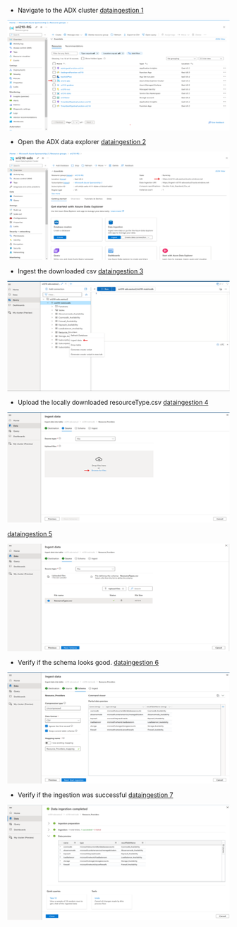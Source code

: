- Navigate to the ADX cluster [dataingestion 1](Images/dataingestion-1.png)

 ![dataingestion 1](Images/dataingestion-1.png)

 - Open the ADX data explorer [dataingestion 2](Images/dataingestion-2.png)

![dataingestion 2](Images/dataingestion-2.png)
 - Ingest the downloaded csv [dataingestion 3](Images/dataingestion-3.png)

![dataingestion 3](Images/dataingestion-3.png)
 - Upload the locally downloaded resourceType.csv [dataingestion 4](Images/dataingestion-4.png)

![dataingestion 4](Images/dataingestion-4.png)

[dataingestion 5](mages/dataingestion-5.png)

![dataingestion 5](Images/dataingestion-5.png)
 - Verify if the schema looks good. [dataingestion 6](Images/dataingestion-6.png)

 ![dataingestion 6](Images/dataingestion-6.png)
 - Verify if the ingestion was successful [dataingestion 7](Images/dataingestion-7.png)

![dataingestion 7](Images/dataingestion-7.png)

